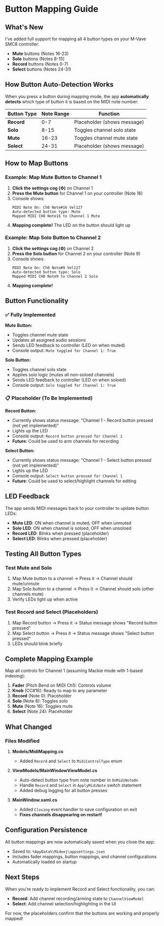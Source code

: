 # Button Mapping Guide

## What's New

I've added full support for mapping all 4 button types on your M-Vave SMC8 controller:
- **Mute** buttons (Notes 16-23)
- **Solo** buttons (Notes 8-15)
- **Record** buttons (Notes 0-7)
- **Select** buttons (Notes 24-31)

## How Button Auto-Detection Works

When you press a button during mapping mode, the app **automatically detects** which type of button it is based on the MIDI note number:

| Button Type | Note Range | Function |
|-------------|------------|----------|
| **Record** | 0-7 | Placeholder (shows message) |
| **Solo** | 8-15 | Toggles channel solo state |
| **Mute** | 16-23 | Toggles channel mute state |
| **Select** | 24-31 | Placeholder (shows message) |

## How to Map Buttons

### Example: Map Mute Button to Channel 1

1. **Click the settings cog (⚙)** on Channel 1
2. **Press the Mute button** for Channel 1 on your controller (Note 16)
3. Console shows:
   ```
   MIDI Note On: Ch0 Note#16 Vel127
   Auto-detected button type: Mute
   Mapped MIDI CH0 Note16 to Channel 1 Mute
   ```
4. **Mapping complete!** The LED on the button should light up

### Example: Map Solo Button to Channel 2

1. **Click the settings cog (⚙)** on Channel 2
2. **Press the Solo button** for Channel 2 on your controller (Note 9)
3. Console shows:
   ```
   MIDI Note On: Ch0 Note#9 Vel127
   Auto-detected button type: Solo
   Mapped MIDI CH0 Note9 to Channel 2 Solo
   ```
4. **Mapping complete!**

## Button Functionality

### ✅ Fully Implemented

**Mute Button:**
- Toggles channel mute state
- Updates all assigned audio sessions
- Sends LED feedback to controller (LED on when muted)
- Console output: `Mute toggled for Channel 1: True`

**Solo Button:**
- Toggles channel solo state
- Applies solo logic (mutes all non-soloed channels)
- Sends LED feedback to controller (LED on when soloed)
- Console output: `Solo toggled for Channel 1: True`

### 📋 Placeholder (To Be Implemented)

**Record Button:**
- Currently shows status message: "Channel 1 - Record button pressed (not yet implemented)"
- Lights up the LED
- Console output: `Record button pressed for Channel 1`
- **Future**: Could be used to arm channels for recording

**Select Button:**
- Currently shows status message: "Channel 1 - Select button pressed (not yet implemented)"
- Lights up the LED
- Console output: `Select button pressed for Channel 1`
- **Future**: Could be used to select/highlight channels for editing

## LED Feedback

The app sends MIDI messages back to your controller to update button LEDs:

- **Mute LED**: ON when channel is muted, OFF when unmuted
- **Solo LED**: ON when channel is soloed, OFF when unsoloed
- **Record LED**: Blinks when pressed (placeholder)
- **Select LED**: Blinks when pressed (placeholder)

## Testing All Button Types

### Test Mute and Solo
1. Map Mute button to a channel → Press it → Channel should mute/unmute
2. Map Solo button to a channel → Press it → Channel should solo (other channels mute)
3. Verify LEDs light up when active

### Test Record and Select (Placeholders)
1. Map Record button → Press it → Status message shows "Record button pressed"
2. Map Select button → Press it → Status message shows "Select button pressed"
3. LEDs should blink briefly

## Complete Mapping Example

Map all controls for Channel 1 (assuming Mackie mode with 1-based indexing):

1. **Fader** (Pitch Bend on MIDI Ch1): Controls volume
2. **Knob** (CC#16): Ready to map to any parameter
3. **Record** (Note 0): Placeholder
4. **Solo** (Note 8): Toggles solo
5. **Mute** (Note 16): Toggles mute
6. **Select** (Note 24): Placeholder

## What Changed

### Files Modified

1. **Models/MidiMapping.cs**
   - Added `Record` and `Select` to `MidiControlType` enum

2. **ViewModels/MainWindowViewModel.cs**
   - Auto-detect button type from note number in `OnMidiNoteOn`
   - Handle `Record` and `Select` in `ApplyMidiNote` switch statement
   - Added debug logging for all button presses

3. **MainWindow.xaml.cs**
   - Added `Closing` event handler to save configuration on exit
   - **Fixes channels disappearing on restart!**

## Configuration Persistence

All button mappings are now automatically saved when you close the app:
- Saved to: `%AppData%\Mideej\appsettings.json`
- Includes fader mappings, button mappings, and channel configurations
- Automatically loaded on startup

## Next Steps

When you're ready to implement Record and Select functionality, you can:
- **Record**: Add channel recording/arming state to `ChannelViewModel`
- **Select**: Add channel selection/highlighting in the UI

For now, the placeholders confirm that the buttons are working and properly mapped!
